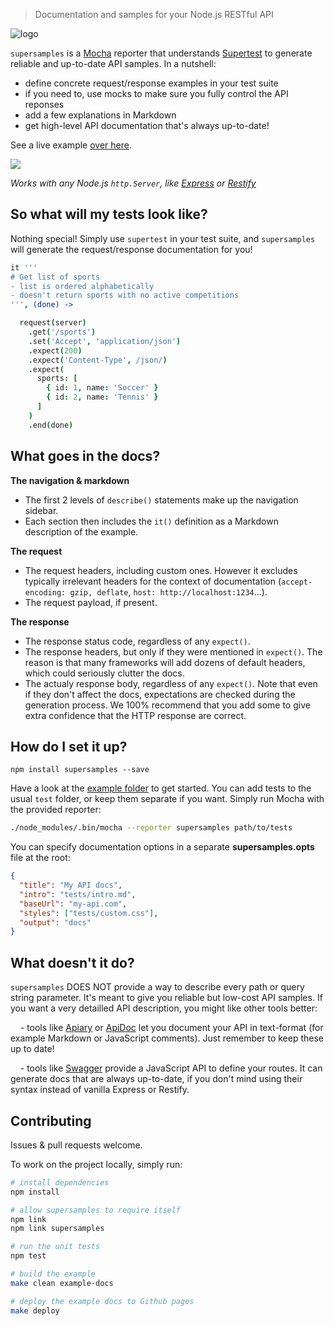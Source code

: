 > Documentation and samples for your Node.js RESTful API

![logo](https://raw.github.com/rprieto/supersamples/master/logo.png)

`supersamples` is a [Mocha](https://github.com/visionmedia/mocha) reporter that understands [Supertest](https://github.com/visionmedia/supertest) to generate reliable and up-to-date API samples. In a nutshell:

- define concrete request/response examples in your test suite
- if you need to, use mocks to make sure you fully control the API reponses
- add a few explanations in Markdown
- get high-level API documentation that's always up-to-date!

See a live example [over here](http://rprieto.github.io/supersamples).

<a href="http://rprieto.github.io/supersamples"><img src="https://raw.github.com/rprieto/supersamples/master/thumbnail.png" /></a>

*Works with any Node.js `http.Server`, like [Express](https://github.com/visionmedia/express) or [Restify](https://github.com/mcavage/node-restify)*

## So what will my tests look like?

Nothing special! Simply use `supertest` in your test suite, and `supersamples` will generate the request/response documentation for you!

```coffee
it '''
# Get list of sports
- list is ordered alphabetically
- doesn't return sports with no active competitions
''', (done) ->

  request(server)
    .get('/sports')
    .set('Accept', 'application/json')
    .expect(200)
    .expect('Content-Type', /json/)
    .expect(
      sports: [
        { id: 1, name: 'Soccer' }
        { id: 2, name: 'Tennis' }
      ]
    )
    .end(done)
```

## What goes in the docs?

**The navigation & markdown**

- The first 2 levels of `describe()` statements make up the navigation sidebar.
- Each section then includes the `it()` definition as a Markdown description of the example.

**The request**

- The request headers, including custom ones. However it excludes typically irrelevant headers for the context of documentation (`accept-encoding: gzip, deflate`, `host: http://localhost:1234`...).
- The request payload, if present.

**The response**

- The response status code, regardless of any `expect()`.
- The response headers, but only if they were mentioned in `expect()`. The reason is that many frameworks will add dozens of default headers, which could seriously clutter the docs.
- The actualy response body, regardless of any `expect()`. Note that even if they don't affect the docs, expectations are checked during the generation process. We 100% recommend that you add some to give extra confidence that the HTTP response are correct. 

## How do I set it up?

```
npm install supersamples --save
```

Have a look at the [example folder](http://github.com/rprieto/supersamples/blob/master/example) to get started. You can add tests to the usual `test` folder, or keep them separate if you want. Simply run Mocha with the provided reporter:

```bash
./node_modules/.bin/mocha --reporter supersamples path/to/tests
```

You can specify documentation options in a separate **supersamples.opts** file at the root:

```json
{
  "title": "My API docs",
  "intro": "tests/intro.md",
  "baseUrl": "my-api.com",
  "styles": ["tests/custom.css"],
  "output": "docs"
}
```

## What doesn't it do?

`supersamples` DOES NOT provide a way to describe every path or query string parameter. It's meant to give you reliable but low-cost API samples. If you want a very detailled API description, you might like other tools better:

&nbsp;&nbsp;&nbsp;&nbsp;- tools like [Apiary](http://apiary.io) or [ApiDoc](http://apidocjs.com) let you document your API in text-format (for example Markdown or JavaScript comments). Just remember to keep these up to date!

&nbsp;&nbsp;&nbsp;&nbsp;- tools like [Swagger](http://developers.helloreverb.com/swagger/) provide a JavaScript API to define your routes. It can generate docs that are always up-to-date, if you don't mind using their syntax instead of vanilla Express or Restify.

## Contributing

Issues & pull requests welcome.

To work on the project locally, simply run:

```bash
# install dependencies
npm install

# allow supersamples to require itself
npm link
npm link supersamples

# run the unit tests
npm test

# build the example
make clean example-docs

# deploy the example docs to Github pages
make deploy
```
